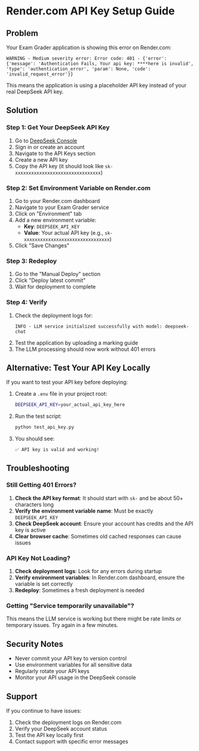 # Render.com API Key Setup Guide

## Problem
Your Exam Grader application is showing this error on Render.com:
```
WARNING - Medium severity error: Error code: 401 - {'error': {'message': 'Authentication Fails, Your api key: ****here is invalid', 'type': 'authentication_error', 'param': None, 'code': 'invalid_request_error'}}
```

This means the application is using a placeholder API key instead of your real DeepSeek API key.

## Solution

### Step 1: Get Your DeepSeek API Key

1. Go to [DeepSeek Console](https://platform.deepseek.com/)
2. Sign in or create an account
3. Navigate to the API Keys section
4. Create a new API key
5. Copy the API key (it should look like `sk-xxxxxxxxxxxxxxxxxxxxxxxxxxxxxxxx`)

### Step 2: Set Environment Variable on Render.com

1. Go to your Render.com dashboard
2. Navigate to your Exam Grader service
3. Click on "Environment" tab
4. Add a new environment variable:
   - **Key**: `DEEPSEEK_API_KEY`
   - **Value**: Your actual API key (e.g., `sk-xxxxxxxxxxxxxxxxxxxxxxxxxxxxxxxx`)
5. Click "Save Changes"

### Step 3: Redeploy

1. Go to the "Manual Deploy" section
2. Click "Deploy latest commit"
3. Wait for deployment to complete

### Step 4: Verify

1. Check the deployment logs for:
   ```
   INFO - LLM service initialized successfully with model: deepseek-chat
   ```
2. Test the application by uploading a marking guide
3. The LLM processing should now work without 401 errors

## Alternative: Test Your API Key Locally

If you want to test your API key before deploying:

1. Create a `.env` file in your project root:
   ```bash
   DEEPSEEK_API_KEY=your_actual_api_key_here
   ```

2. Run the test script:
   ```bash
   python test_api_key.py
   ```

3. You should see:
   ```
   ✅ API key is valid and working!
   ```

## Troubleshooting

### Still Getting 401 Errors?

1. **Check the API key format**: It should start with `sk-` and be about 50+ characters long
2. **Verify the environment variable name**: Must be exactly `DEEPSEEK_API_KEY`
3. **Check DeepSeek account**: Ensure your account has credits and the API key is active
4. **Clear browser cache**: Sometimes old cached responses can cause issues

### API Key Not Loading?

1. **Check deployment logs**: Look for any errors during startup
2. **Verify environment variables**: In Render.com dashboard, ensure the variable is set correctly
3. **Redeploy**: Sometimes a fresh deployment is needed

### Getting "Service temporarily unavailable"?

This means the LLM service is working but there might be rate limits or temporary issues. Try again in a few minutes.

## Security Notes

- Never commit your API key to version control
- Use environment variables for all sensitive data
- Regularly rotate your API keys
- Monitor your API usage in the DeepSeek console

## Support

If you continue to have issues:

1. Check the deployment logs on Render.com
2. Verify your DeepSeek account status
3. Test the API key locally first
4. Contact support with specific error messages
